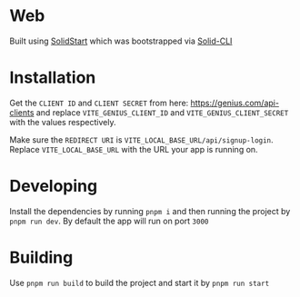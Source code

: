 # Web

Built using [SolidStart](https://start.solidjs.com) which was bootstrapped via [Solid-CLI](https://solid-cli.netlify.app)

# Installation

Get the `CLIENT ID` and `CLIENT SECRET` from here: https://genius.com/api-clients and replace `VITE_GENIUS_CLIENT_ID` and `VITE_GENIUS_CLIENT_SECRET` with the values respectively.

Make sure the `REDIRECT URI` is `VITE_LOCAL_BASE_URL/api/signup-login`. Replace `VITE_LOCAL_BASE_URL` with the URL your app is running on. 

# Developing

Install the dependencies by running `pnpm i` and then running the project by `pnpm run dev`. By default the app will run on port `3000`

# Building

Use `pnpm run build` to build the project and start it by `pnpm run start`